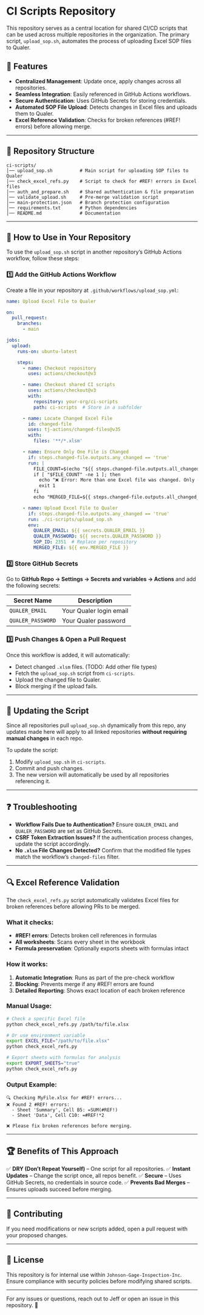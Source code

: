 # CI Scripts Repository

This repository serves as a central location for shared CI/CD scripts that can be used across multiple repositories in the organization. The primary script, `upload_sop.sh`, automates the process of uploading Excel SOP files to Qualer.

## 📌 Features
- **Centralized Management**: Update once, apply changes across all repositories.
- **Seamless Integration**: Easily referenced in GitHub Actions workflows.
- **Secure Authentication**: Uses GitHub Secrets for storing credentials.
- **Automated SOP File Upload**: Detects changes in Excel files and uploads them to Qualer.
- **Excel Reference Validation**: Checks for broken references (#REF! errors) before allowing merge.

---

## 📂 Repository Structure
```
ci-scripts/
│── upload_sop.sh          # Main script for uploading SOP files to Qualer
│── check_excel_refs.py    # Script to check for #REF! errors in Excel files
│── auth_and_prepare.sh    # Shared authentication & file preparation
│── validate_upload.sh     # Pre-merge validation script
│── main-protection.json   # Branch protection configuration
│── requirements.txt       # Python dependencies
│── README.md              # Documentation
```

---

## 🚀 How to Use in Your Repository

To use the `upload_sop.sh` script in another repository’s GitHub Actions workflow, follow these steps:

### 1️⃣ **Add the GitHub Actions Workflow**
Create a file in your repository at `.github/workflows/upload_sop.yml`:

```yaml
name: Upload Excel File to Qualer

on:
  pull_request:
    branches:
      - main

jobs:
  upload:
    runs-on: ubuntu-latest

    steps:
      - name: Checkout repository
        uses: actions/checkout@v3

      - name: Checkout shared CI scripts
        uses: actions/checkout@v3
        with:
          repository: your-org/ci-scripts
          path: ci-scripts  # Store in a subfolder

      - name: Locate Changed Excel File
        id: changed-file
        uses: tj-actions/changed-files@v35
        with:
          files: '**/*.xlsm'

      - name: Ensure Only One File is Changed
        if: steps.changed-file.outputs.any_changed == 'true'
        run: |
          FILE_COUNT=$(echo "${{ steps.changed-file.outputs.all_changed_files }}" | wc -w)
          if [ "$FILE_COUNT" -ne 1 ]; then
            echo "❌ Error: More than one Excel file was changed. Only one file is allowed per PR."
            exit 1
          fi
          echo "MERGED_FILE=${{ steps.changed-file.outputs.all_changed_files }}" >> $GITHUB_ENV

      - name: Upload Excel File to Qualer
        if: steps.changed-file.outputs.any_changed == 'true'
        run: ./ci-scripts/upload_sop.sh
        env:
          QUALER_EMAIL: ${{ secrets.QUALER_EMAIL }}
          QUALER_PASSWORD: ${{ secrets.QUALER_PASSWORD }}
          SOP_ID: 2351  # Replace per repository
          MERGED_FILE: ${{ env.MERGED_FILE }}
```

### 2️⃣ **Store GitHub Secrets**
Go to **GitHub Repo → Settings → Secrets and variables → Actions** and add the following secrets:

| Secret Name       | Description                      |
|------------------|--------------------------------|
| `QUALER_EMAIL`   | Your Qualer login email       |
| `QUALER_PASSWORD`| Your Qualer password         |

### 3️⃣ **Push Changes & Open a Pull Request**
Once this workflow is added, it will automatically:
- Detect changed `.xlsm` files.  (TODO: Add other file types)
- Fetch the `upload_sop.sh` script from `ci-scripts`.
- Upload the changed file to Qualer.
- Block merging if the upload fails.

---

## 🔧 Updating the Script
Since all repositories pull `upload_sop.sh` dynamically from this repo, any updates made here will apply to all linked repositories **without requiring manual changes** in each repo.

To update the script:
1. Modify `upload_sop.sh` in `ci-scripts`.
2. Commit and push changes.
3. The new version will automatically be used by all repositories referencing it.

---

## ❓ Troubleshooting
- **Workflow Fails Due to Authentication?** Ensure `QUALER_EMAIL` and `QUALER_PASSWORD` are set as GitHub Secrets.
- **CSRF Token Extraction Issues?** If the authentication process changes, update the script accordingly.
- **No `.xlsm` File Changes Detected?** Confirm that the modified file types match the workflow’s `changed-files` filter.

---

## 🔍 Excel Reference Validation

The `check_excel_refs.py` script automatically validates Excel files for broken references before allowing PRs to be merged.

### What it checks:
- **#REF! errors**: Detects broken cell references in formulas
- **All worksheets**: Scans every sheet in the workbook
- **Formula preservation**: Optionally exports sheets with formulas intact

### How it works:
1. **Automatic Integration**: Runs as part of the pre-check workflow
2. **Blocking**: Prevents merge if any #REF! errors are found
3. **Detailed Reporting**: Shows exact location of each broken reference

### Manual Usage:
```bash
# Check a specific Excel file
python check_excel_refs.py /path/to/file.xlsx

# Or use environment variable
export EXCEL_FILE="/path/to/file.xlsx"
python check_excel_refs.py

# Export sheets with formulas for analysis
export EXPORT_SHEETS="true"
python check_excel_refs.py
```

### Output Example:
```
🔍 Checking MyFile.xlsx for #REF! errors...
❌ Found 2 #REF! errors:
  - Sheet 'Summary', Cell B5: =SUM(#REF!)
  - Sheet 'Data', Cell C10: =#REF!*2

❌ Please fix broken references before merging.
```

---

## 🏆 Benefits of This Approach
✅ **DRY (Don’t Repeat Yourself)** – One script for all repositories.
✅ **Instant Updates** – Change the script once, all repos benefit.
✅ **Secure** – Uses GitHub Secrets, no credentials in source code.
✅ **Prevents Bad Merges** – Ensures uploads succeed before merging.

---

## 👏 Contributing
If you need modifications or new scripts added, open a pull request with your proposed changes.

---

## 📝 License
This repository is for internal use within `Johnson-Gage-Inspection-Inc`. Ensure compliance with security policies before modifying shared scripts.

---

For any issues or questions, reach out to Jeff or open an issue in this repository. 🚀

